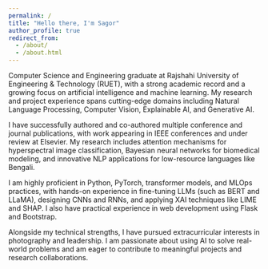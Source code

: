 ```yaml
---
permalink: /
title: "Hello there, I'm Sagor"
author_profile: true
redirect_from: 
  - /about/
  - /about.html
---
```


Computer Science and Engineering graduate at Rajshahi University of Engineering & Technology (RUET), with a strong academic record and a growing focus on artificial intelligence and machine learning. My research and project experience spans cutting-edge domains including Natural Language Processing, Computer Vision, Explainable AI, and Generative AI.

I have successfully authored and co-authored multiple conference and journal publications, with work appearing in IEEE conferences and under review at Elsevier. My research includes attention mechanisms for hyperspectral image classification, Bayesian neural networks for biomedical modeling, and innovative NLP applications for low-resource languages like Bengali.

I am highly proficient in Python, PyTorch, transformer models, and MLOps practices, with hands-on experience in fine-tuning LLMs (such as BERT and LLaMA), designing CNNs and RNNs, and applying XAI techniques like LIME and SHAP. I also have practical experience in web development using Flask and Bootstrap.

Alongside my technical strengths, I have pursued extracurricular interests in photography and leadership. I am passionate about using AI to solve real-world problems and am eager to contribute to meaningful projects and research collaborations.